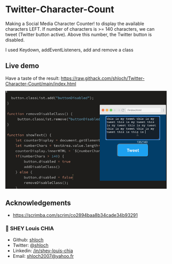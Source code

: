 # Twitter-Character-Count

Making a Social Media Character Counter!  to display the available characters LEFT.
If number of characters is >= 140 characters, we can tweet (Twitter button active). Above this number, the Twitter button is disabled.

I used Keydown, addEventListeners, add and remove a class



## Live demo
Have a taste of the result:
https://raw.githack.com/shloch/Twitter-Character-Count/main/index.html

![alt text](https://github.com/shloch/Twitter-Character-Count/blob/main/tweeter.gif)

## Acknowledgements
- https://scrimba.com/scrim/co2894baa8b34cade34b93291


### 👤 **SHEY Louis CHIA**

- Github: [shloch](https://github.com/shloch)
- Twitter: [@shloch](https://twitter.com/shloch)
- Linkedin: [/in/shey-louis-chia](https://www.linkedin.com/in/shey-louis-chia)
- Email: shloch2007@yahoo.fr